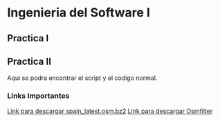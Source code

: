 # Ingenieria del Software I
## Practica I

## Practica II

Aqui se podra encontrar el script y el codigo normal.

### Links Importantes


[Link para descargar spain_latest.osm.bz2](http://download.geofabrik.de/europe/spain-latest.osm.bz2)
[Link para descargar Osmfilter](https://wiki.openstreetmap.org/wiki/Osmfilter#Download)